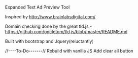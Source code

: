 Expanded Text Ad Preview Tool

Inspired by http://www.brainlabsdigital.com/

Domain checking done by the great tld.js - https://github.com/oncletom/tld.js/blob/master/README.md

Built with bootstrap and Jquery(reluctantly)

//----To-Do-------//
Rebuild with vanilla JS
Add clear all button

